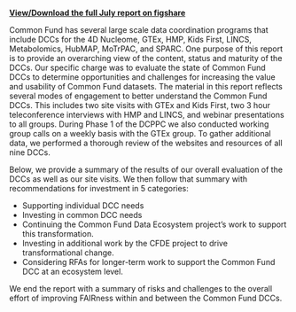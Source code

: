 **[View/Download the full July report on figshare](https://figshare.com/articles/2019-July_CFDE_AssessmentReport_pdf/9588374)**  
  
Common Fund has several large scale data coordination programs that include DCCs for the 4D Nucleome, GTEx, HMP, Kids First, LINCS, Metabolomics, HubMAP, MoTrPAC, and SPARC.  One purpose of this report is to provide an overarching view of the content, status and maturity of the DCCs. Our specific charge was to evaluate the state of Common Fund DCCs to determine opportunities and challenges for increasing the value and usability of Common Fund datasets. The material in this report reflects several modes of engagement to better understand the Common Fund DCCs. This includes two site visits with GTEx and Kids First, two 3 hour teleconference interviews with HMP and LINCS, and webinar presentations to all groups. During Phase 1 of the DCPPC we also conducted working group calls on a weekly basis with the GTEx group. To gather additional data, we performed a thorough review of the websites and resources of all nine DCCs.

Below, we provide a summary of the results of our overall evaluation of the DCCs as well as our site visits. We then follow that summary with recommendations for investment in 5 categories:
* Supporting individual DCC needs
* Investing in common DCC needs
* Continuing the Common Fund Data Ecosystem project’s work to support this transformation.
* Investing in additional work by the CFDE project to drive transformational change.
* Considering RFAs for longer-term work to support the Common Fund DCC at an ecosystem level.

We end the report with a summary of risks and challenges to the overall effort of improving FAIRness within and between the Common Fund DCCs.